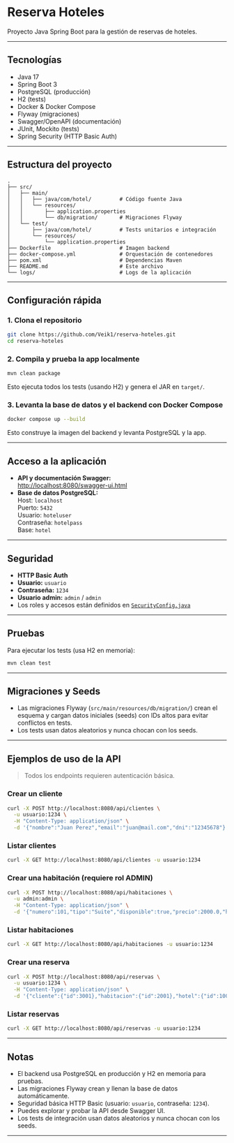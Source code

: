 # Reserva Hoteles

Proyecto Java Spring Boot para la gestión de reservas de hoteles.

---

## Tecnologías

- Java 17
- Spring Boot 3
- PostgreSQL (producción)
- H2 (tests)
- Docker & Docker Compose
- Flyway (migraciones)
- Swagger/OpenAPI (documentación)
- JUnit, Mockito (tests)
- Spring Security (HTTP Basic Auth)

---

## Estructura del proyecto

```
.
├── src/
│   ├── main/
│   │   ├── java/com/hotel/         # Código fuente Java
│   │   └── resources/
│   │       ├── application.properties
│   │       └── db/migration/       # Migraciones Flyway
│   └── test/
│       ├── java/com/hotel/         # Tests unitarios e integración
│       └── resources/
│           └── application.properties
├── Dockerfile                      # Imagen backend
├── docker-compose.yml              # Orquestación de contenedores
├── pom.xml                         # Dependencias Maven
├── README.md                       # Este archivo
└── logs/                           # Logs de la aplicación
```

---

## Configuración rápida

### 1. Clona el repositorio

```sh
git clone https://github.com/Veik1/reserva-hoteles.git
cd reserva-hoteles
```

### 2. Compila y prueba la app localmente

```sh
mvn clean package
```

Esto ejecuta todos los tests (usando H2) y genera el JAR en `target/`.

### 3. Levanta la base de datos y el backend con Docker Compose

```sh
docker compose up --build
```

Esto construye la imagen del backend y levanta PostgreSQL y la app.

---

## Acceso a la aplicación

- **API y documentación Swagger:**  
  [http://localhost:8080/swagger-ui.html](http://localhost:8080/swagger-ui.html)
- **Base de datos PostgreSQL:**  
  Host: `localhost`  
  Puerto: `5432`  
  Usuario: `hoteluser`  
  Contraseña: `hotelpass`  
  Base: `hotel`

---

## Seguridad

- **HTTP Basic Auth**
- **Usuario:** `usuario`
- **Contraseña:** `1234`
- **Usuario admin:** `admin` / `admin`
- Los roles y accesos están definidos en [`SecurityConfig.java`](src/main/java/com/hotel/config/SecurityConfig.java)

---

## Pruebas

Para ejecutar los tests (usa H2 en memoria):

```sh
mvn clean test
```

---

## Migraciones y Seeds

- Las migraciones Flyway (`src/main/resources/db/migration/`) crean el esquema y cargan datos iniciales (seeds) con IDs altos para evitar conflictos en tests.
- Los tests usan datos aleatorios y nunca chocan con los seeds.

---

## Ejemplos de uso de la API

> Todos los endpoints requieren autenticación básica.

### Crear un cliente

```sh
curl -X POST http://localhost:8080/api/clientes \
  -u usuario:1234 \
  -H "Content-Type: application/json" \
  -d '{"nombre":"Juan Perez","email":"juan@mail.com","dni":"12345678"}'
```

### Listar clientes

```sh
curl -X GET http://localhost:8080/api/clientes -u usuario:1234
```

### Crear una habitación (requiere rol ADMIN)

```sh
curl -X POST http://localhost:8080/api/habitaciones \
  -u admin:admin \
  -H "Content-Type: application/json" \
  -d '{"numero":101,"tipo":"Suite","disponible":true,"precio":2000.0,"hotel":{"id":1001}}'
```

### Listar habitaciones

```sh
curl -X GET http://localhost:8080/api/habitaciones -u usuario:1234
```

### Crear una reserva

```sh
curl -X POST http://localhost:8080/api/reservas \
  -u usuario:1234 \
  -H "Content-Type: application/json" \
  -d '{"cliente":{"id":3001},"habitacion":{"id":2001},"hotel":{"id":1001},"fechaInicio":"2025-06-20","fechaFin":"2025-06-22"}'
```

### Listar reservas

```sh
curl -X GET http://localhost:8080/api/reservas -u usuario:1234
```

---

## Notas

- El backend usa PostgreSQL en producción y H2 en memoria para pruebas.
- Las migraciones Flyway crean y llenan la base de datos automáticamente.
- Seguridad básica HTTP Basic (usuario: `usuario`, contraseña: `1234`).
- Puedes explorar y probar la API desde Swagger UI.
- Los tests de integración usan datos aleatorios y nunca chocan con los seeds.

---
